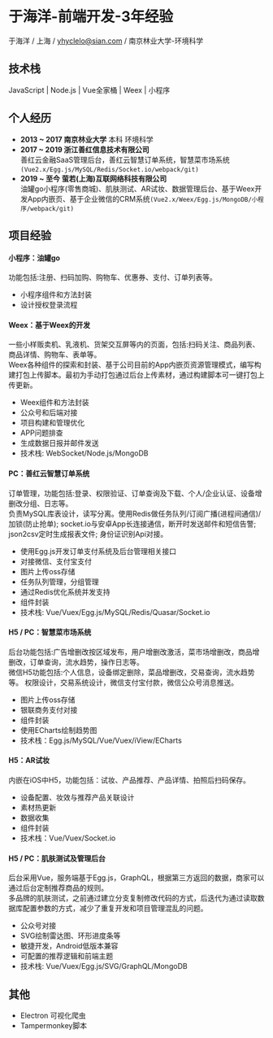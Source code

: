 # 于海洋-前端开发-3年经验
于海洋 / 上海 / yhyclelo@sian.com / 南京林业大学-环境科学

## 技术栈
JavaScript | Node.js | Vue全家桶 | Weex | 小程序
  
## 个人经历
* **2013 ~ 2017 南京林业大学** 本科 环境科学
* **2017 ~ 2019  浙江善红信息技术有限公司**  
善红云金融SaaS管理后台，善红云智慧订单系统，智慧菜市场系统`(Vue2.x/Egg.js/MySQL/Redis/Socket.io/webpack/git)`
* **2019 ~ 至今  萤若(上海)互联网络科技有限公司**  
油罐go小程序(零售商城)、肌肤测试、AR试妆、数据管理后台、基于Weex开发App内嵌页、基于企业微信的CRM系统`(Vue2.x/Weex/Egg.js/MongoDB/小程序/webpack/git)`

  

## 项目经验
#### 小程序：油罐go
功能包括:注册、扫码加购、购物车、优惠券、支付、订单列表等。
* 小程序组件和方法封装
* 设计授权登录流程

#### Weex：基于Weex的开发
一些小样贩卖机、乳液机、货架交互屏等内的页面，包括:扫码关注、商品列表、商品详情、购物车、表单等。  
Weex各种组件的探索和封装、基于公司目前的App内嵌页资源管理模式，编写构建打包上传脚本。最初为手动打包通过后台上传素材，通过构建脚本可一键打包上传更新。  
* Weex组件和方法封装
* 公众号和后端对接
* 项目构建和管理优化
* APP问题排查
* 生成数据日报并邮件发送
* 技术栈: WebSocket/Node.js/MongoDB

#### PC：善红云智慧订单系统
订单管理，功能包括:登录、权限验证、订单查询及下载、个人/企业认证、设备增删改分组、日志等。  
负责MySQL库表设计，读写分离。使用Redis做任务队列/订阅广播(进程间通信)/加锁(防止抢单); socket.io与安卓App长连接通信，断开时发送邮件和短信告警; json2csv定时生成报表文件; 身份证识别Api对接。
* 使用Egg.js开发订单支付系统及后台管理相关接口
* 对接微信、支付宝支付
* 图片上传oss存储
* 任务队列管理，分组管理
* 通过Redis优化系统并发支持
* 组件封装
* 技术栈: Vue/Vuex/Egg.js/MySQL/Redis/Quasar/Socket.io


#### H5 / PC：智慧菜市场系统  
后台功能包括:广告增删改按区域发布，用户增删改激活，菜市场增删改，商品增删改，订单查询，流水趋势，操作日志等。  
微信H5功能包括:个人信息，设备绑定删除，菜品增删改，交易查询，流水趋势等。 
权限设计，交易系统设计，微信支付宝付款，微信公众号消息推送。
* 图片上传oss存储
* 银联商务支付对接
* 组件封装
* 使用ECharts绘制趋势图
* 技术栈：Egg.js/MySQL/Vue/Vuex/iView/ECharts

#### H5：AR试妆
内嵌在iOS中H5，功能包括：试妆、产品推荐、产品详情、拍照后扫码保存。  
* 设备配置、妆效与推荐产品关联设计
* 素材热更新
* 数据收集
* 组件封装
* 技术栈：Vue/Vuex/Socket.io

#### H5 / PC：肌肤测试及管理后台
后台采用Vue，服务端基于Egg.js，GraphQL，根据第三方返回的数据，商家可以通过后台定制推荐商品的规则。  
多品牌的肌肤测试，之前通过建立分支复制修改代码的方式，后迭代为通过读取数据库配置参数的方式，减少了重复开发和项目管理混乱的问题。  
* 公众号对接
* SVG绘制雷达图、环形进度条等
* 敏捷开发，Android低版本兼容
* 可配置的推荐逻辑和前端主题
* 技术栈: Vue/Vuex/Egg.js/SVG/GraphQL/MongoDB

  
## 其他
* Electron 可视化爬虫
* Tampermonkey脚本
